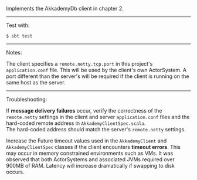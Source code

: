 Implements the AkkademyDb client in chapter 2.

***

Test with:

`$ sbt test`

***

Notes:

The client specifies a `remote.netty.tcp.port` in this project's `application.conf` file.  This will be
used by the client's own ActorSystem.  A port different than the server's will be required if the client 
is running on the same host as the server.

***

Troubleshooting:

If **message delivery failures** occur, verify the correctness of the `remote.netty` settings in the 
client and server `application.conf` files and the hard-coded remote address in `AkkademyClientSpec.scala`.  
The hard-coded address should match the server's `remote.netty` settings.

Increase the Future timeout values used in the `AkkademyClient` and `AkkademyClientSpec` classes if the
client encounters **timeout errors**.  This may occur in memory constrained environments such as VMs.  It was
observed that both ActorSystems and associated JVMs required over 900MB of RAM.  Latency will increase
dramatically if swapping to disk occurs.  
